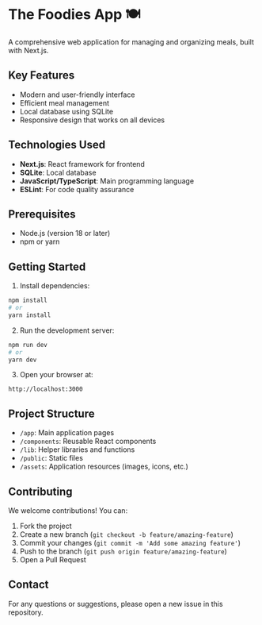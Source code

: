 # The Foodies App 🍽️

A comprehensive web application for managing and organizing meals, built with Next.js.

## Key Features

- Modern and user-friendly interface
- Efficient meal management
- Local database using SQLite
- Responsive design that works on all devices

## Technologies Used

- **Next.js**: React framework for frontend
- **SQLite**: Local database
- **JavaScript/TypeScript**: Main programming language
- **ESLint**: For code quality assurance

## Prerequisites

- Node.js (version 18 or later)
- npm or yarn

## Getting Started

1. Install dependencies:
```bash
npm install
# or
yarn install
```

2. Run the development server:
```bash
npm run dev
# or
yarn dev
```

3. Open your browser at:
```
http://localhost:3000
```

## Project Structure

- `/app`: Main application pages
- `/components`: Reusable React components
- `/lib`: Helper libraries and functions
- `/public`: Static files
- `/assets`: Application resources (images, icons, etc.)

## Contributing

We welcome contributions! You can:
1. Fork the project
2. Create a new branch (`git checkout -b feature/amazing-feature`)
3. Commit your changes (`git commit -m 'Add some amazing feature'`)
4. Push to the branch (`git push origin feature/amazing-feature`)
5. Open a Pull Request

## Contact

For any questions or suggestions, please open a new issue in this repository.
